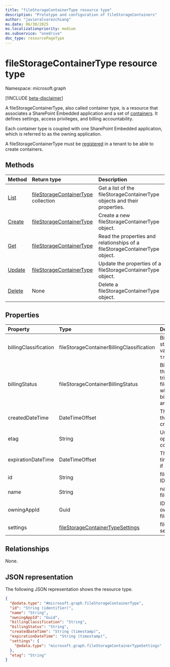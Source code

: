 ```yaml
---
title: "fileStorageContainerType resource type"
description: "Prototype and configuration of fileStorageContainers"
author: "javieralvarezchiang"
ms.date: 06/30/2025
ms.localizationpriority: medium
ms.subservice: "onedrive"
doc_type: resourcePageType
---
```


# fileStorageContainerType resource type

Namespace: microsoft.graph

[!INCLUDE [beta-disclaimer](../../includes/beta-disclaimer.md)]

A fileStorageContainerType, also called container type, is a resource that associates a SharePoint Embedded application and a set of [containers][fileStorageContainer]. It defines settings, access privileges, and billing accountability.

Each container type is coupled with one SharePoint Embedded application, which is referred to as the owning application.

A fileStorageContainerType must be [registered][fileStorageContainerTypeRegistration] in a tenant to be able to create containers.


## Methods
|Method|Return type|Description|
|:---|:---|:---|
|[List](../api/filestorage-list-containertypes.md)|[fileStorageContainerType](../resources/filestoragecontainertype.md) collection|Get a list of the fileStorageContainerType objects and their properties.|
|[Create](../api/filestorage-post-containertypes.md)|[fileStorageContainerType](../resources/filestoragecontainertype.md)|Create a new fileStorageContainerType object.|
|[Get](../api/filestoragecontainertype-get.md)|[fileStorageContainerType](../resources/filestoragecontainertype.md)|Read the properties and relationships of a fileStorageContainerType object.|
|[Update](../api/filestoragecontainertype-update.md)|[fileStorageContainerType](../resources/filestoragecontainertype.md)|Update the properties of a fileStorageContainerType object.|
|[Delete](../api/filestorage-delete-containertypes.md)|None|Delete a fileStorageContainerType object.|

## Properties
|Property|Type|Description|
|:---|:---|:---|
|billingClassification|fileStorageContainerBillingClassification|Billing type. Defaults to standard. The possible values are: `standard`, `trial`, `directToCustomer`.|
|billingStatus|fileStorageContainerBillingStatus|Billing status. Valid when the billing is set up or with trial fileStorageContainerTypes, which doesn't require billing. The possible values are: `invalid`, `valid`.|
|createdDateTime|DateTimeOffset|The date and time when the container type was created. Read-only.|
|etag|String|Used in update for optimistic concurrency control. Read-only|
|expirationDateTime|DateTimeOffset|The expiration date and time of the container type, if any. Read-only.|
|id|String|fileStorageContainerType ID. Read-only|
|name|String|name of the fileStorageContainerType|
|owningAppId|Guid|ID of the application that owns the fileStorageContainerType.|
|settings|[fileStorageContainerTypeSettings](../resources/filestoragecontainertypesettings.md)|fileStorageContainerType settings|

## Relationships
None.

## JSON representation
The following JSON representation shows the resource type.
<!-- {
  "blockType": "resource",
  "keyProperty": "id",
  "@odata.type": "microsoft.graph.fileStorageContainerType",
  "baseType": "microsoft.graph.entity",
  "openType": false
}
-->
``` json
{
  "@odata.type": "#microsoft.graph.fileStorageContainerType",
  "id": "String (identifier)",
  "name": "String",
  "owningAppId": "Guid",
  "billingClassification": "String",
  "billingStatus": "String",
  "createdDateTime": "String (timestamp)",
  "expirationDateTime": "String (timestamp)",
  "settings": {
    "@odata.type": "microsoft.graph.fileStorageContainerTypeSettings"
  },
  "etag": "String"
}
```

[fileStorageContainer]: filestoragecontainer.md
[fileStorageContainerTypeRegistration]: filestoragecontainertyperegistration.md
